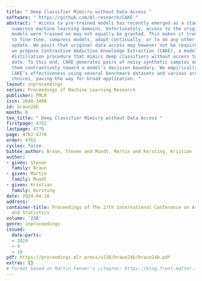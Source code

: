 ```yaml
---
title: " Deep Classifier Mimicry without Data Access "
software: " https://github.com/ml-research/CAKE "
abstract: " Access to pre-trained models has recently emerged as a standard across
  numerous machine learning domains. Unfortunately, access to the original data the
  models were trained on may not equally be granted. This makes it tremendously challenging
  to fine-tune, compress models, adapt continually, or to do any other type of data-driven
  update. We posit that original data access may however not be required. Specifically,
  we propose Contrastive Abductive Knowledge Extraction (CAKE), a model-agnostic knowledge
  distillation procedure that mimics deep classifiers without access to the original
  data. To this end, CAKE generates pairs of noisy synthetic samples and diffuses
  them contrastively toward a model’s decision boundary. We empirically corroborate
  CAKE’s effectiveness using several benchmark datasets and various architectural
  choices, paving the way for broad application. "
layout: inproceedings
series: Proceedings of Machine Learning Research
publisher: PMLR
issn: 2640-3498
id: braun24b
month: 0
tex_title: " Deep Classifier Mimicry without Data Access "
firstpage: 4762
lastpage: 4770
page: 4762-4770
order: 4762
cycles: false
bibtex_author: Braun, Steven and Mundt, Martin and Kersting, Kristian
author:
- given: Steven
  family: Braun
- given: Martin
  family: Mundt
- given: Kristian
  family: Kersting
date: 2024-04-18
address:
container-title: Proceedings of The 27th International Conference on Artificial Intelligence
  and Statistics
volume: '238'
genre: inproceedings
issued:
  date-parts:
  - 2024
  - 4
  - 18
pdf: https://proceedings.mlr.press/v238/braun24b/braun24b.pdf
extras: []
# Format based on Martin Fenner's citeproc: https://blog.front-matter.io/posts/citeproc-yaml-for-bibliographies/
---
```

